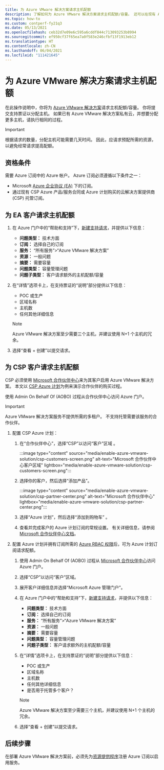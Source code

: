 ```yaml
---
title: 为 Azure VMware 解决方案请求主机配额
description: 了解如何为 Azure VMware 解决方案请求主机配额/容量。 还可以在现有 Azure VMware 解决方案私有云中请求更多主机。
ms.topic: how-to
ms.custom: contperf-fy21q3
ms.date: 05/13/2021
ms.openlocfilehash: ceb32d7e09e6c595a6cddf844c713093253b8994
ms.sourcegitcommit: ef950cf37f65ea7a0f583e246cfbf13f1913eb12
ms.translationtype: HT
ms.contentlocale: zh-CN
ms.lasthandoff: 06/04/2021
ms.locfileid: "111421645"
---
```

# <a name="request-host-quota-for-azure-vmware-solution"></a>为 Azure VMware 解决方案请求主机配额

在此操作说明中，你将为 [Azure VMware 解决方案](introduction.md)请求主机配额/容量。 你将提交支持票证以分配主机。 如果已有 Azure VMware 解决方案私有云，并想要分配更多主机，请执行相同的过程。

>[!IMPORTANT]
>根据请求的数量，分配主机可能需要几天时间。  因此，应请求预配所需的资源，以避免经常请求提高配额。

## <a name="eligibility-criteria"></a>资格条件

需要 Azure 订阅中的 Azure 帐户。 Azure 订阅必须遵循以下条件之一：

- Microsoft [Azure 企业协议 (EA)](../cost-management-billing/manage/ea-portal-agreements.md) 下的订阅。
- 通过现有 CSP Azure 产品/服务合同或 Azure 计划购买的云解决方案提供商 (CSP) 托管订阅。

## <a name="request-host-quota-for-ea-customers"></a>为 EA 客户请求主机配额

1. 在 Azure 门户中的“帮助和支持”下，[新建支持请求](https://rc.portal.azure.com/#create/Microsoft.Support)，并提供以下信息：
   - **问题类型：** 技术方面
   - **订阅：** 选择自己的订阅
   - **服务：** “所有服务”>“Azure VMware 解决方案”
   - **资源：** 一般问题 
   - **摘要：** 需要容量
   - **问题类型：** 容量管理问题
   - **问题子类型：** 客户请求额外的主机配额/容量

1. 在“详情”选项卡上，在支持票证的“说明”部分提供以下信息：

   - POC 或生产 
   - 区域名称
   - 主机数
   - 任何其他详细信息

   >[!NOTE]
   >Azure VMware 解决方案至少需要三个主机，并建议使用 N+1 个主机的冗余。 

1. 选择“查看 + 创建”以提交请求。


## <a name="request-host-quota-for-csp-customers"></a>为 CSP 客户请求主机配额 

CSP 必须使用 [Microsoft 合作伙伴中心](https://partner.microsoft.com)来为其客户启用 Azure VMware 解决方案。 本文以 [CSP Azure 计划](/partner-center/azure-plan-lp)为例来演示合作伙伴的购买过程。

使用 Admin On Behalf Of (AOBO) 过程从合作伙伴中心访问 Azure 门户。

>[!IMPORTANT] 
>Azure VMware 解决方案服务不提供所需的多租户。 不支持托管需要该服务的合作伙伴。 

1. 配置 CSP Azure 计划：

   1. 在“合作伙伴中心”，选择“CSP”以访问“客户”区域  。
   
      :::image type="content" source="media/enable-azure-vmware-solution/csp-customers-screen.png" alt-text="Microsoft 合作伙伴中心客户区域" lightbox="media/enable-azure-vmware-solution/csp-customers-screen.png":::
   
   1. 选择你的客户，然后选择“添加产品”。
   
      :::image type="content" source="media/enable-azure-vmware-solution/csp-partner-center.png" alt-text="Microsoft 合作伙伴中心" lightbox="media/enable-azure-vmware-solution/csp-partner-center.png":::
   
   1. 选择“Azure 计划”，然后选择“添加到购物车” 。 
   
   1. 查看并完成客户的 Azure 计划订阅的常规设置。 有关详细信息，请参阅 [Microsoft 合作伙伴中心文档](/partner-center/azure-plan-manage)。

1. 配置 Azure 计划并拥有订阅所需的 [Azure RBAC 权限](/partner-center/azure-plan-manage)后，可为 Azure 计划订阅请求配额。 

   1. 使用 Admin On Behalf Of (AOBO) 过程从 [Microsoft 合作伙伴中心](https://partner.microsoft.com)访问 Azure 门户。
   
   1. 选择“CSP”以访问“客户”区域。
   
   1. 展开客户详细信息并选择“Microsoft Azure 管理门户”。
   
   1. 在 Azure 门户中的“帮助和支持”下，[新建支持请求](https://rc.portal.azure.com/#create/Microsoft.Support)，并提供以下信息：
      - **问题类型：** 技术方面
      - **订阅：** 选择自己的订阅
      - **服务：** “所有服务”>“Azure VMware 解决方案”
      - **资源：** 一般问题 
      - **摘要：** 需要容量
      - **问题类型：** 容量管理问题
      - **问题子类型：** 客户请求额外的主机配额/容量
   
   1. 在“详情”选项卡上，在支持票证的“说明”部分提供以下信息：
   
      - POC 或生产 
      - 区域名称
      - 主机数
      - 任何其他详细信息
      - 是否用于托管多个客户？
   
      >[!NOTE]
      >Azure VMware 解决方案至少需要三个主机，并建议使用 N+1 个主机的冗余。 
   
   1. 选择“查看 + 创建”以提交请求。


## <a name="next-steps"></a>后续步骤

在部署 Azure VMware 解决方案前，必须先为[资源提供程序](deploy-azure-vmware-solution.md#step-1-register-the-microsoftavs-resource-provider)注册 Azure 订阅以启用服务。   

